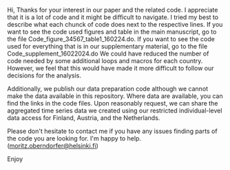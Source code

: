 Hi,
Thanks for your interest in our paper and the related code. 
I appreciate that it is a lot of code and it might be difficult to navigate. I tried my best to describe what each chunck of code does next to the respective lines. 
If you want to see the code used figures and table in the main manuscript, go to the file Code_figure_34567_table1_160224.do. 
If you want to see the code used for everything that is in our supplementary material, go to the file Code_supplement_16022024.do
We could have reduced the number of code needed by some additional loops and macros for each country. However, we feel that this would have made it more difficult to follow our decisions for the analysis.

Additionally, we publish our data preparation code although we cannot make the data available in this repository. Where data are available, you can find the links in the code files.
Upon reasonably request, we can share the aggregated time series data we created using our restricted individual-level data access for Finland, Austria, and the Netherlands.

Please don't hesitate to contact me if you have any issues finding parts of the code you are looking for. I'm happy to help. (moritz.oberndorfer@helsinki.fi)

Enjoy
